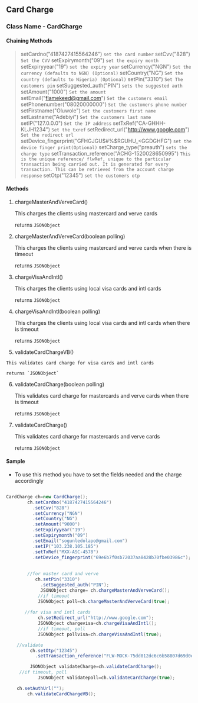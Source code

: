 ## Card Charge

### Class Name - CardCharge


#### Chaining Methods
>setCardno("4187427415564246") `set the card number`
>setCvv("828") `Set the CVV`
>setExpirymonth("09") `set the expiry month`
>setExpiryyear("19") `set the expiry year`
>setCurrency("NGN")  `Set the currency (defaults to NGN) (Optional)`
>setCountry("NG") `Set the country (defaults to Nigeria) (Optional)`
>setPin("3310") `Set The customers pin`
>setSuggested_auth("PIN") `sets the suggested auth`
>setAmount("1000") `Set the amount`
>setEmail("flamekeed@gmail.com")  `Set the customers email`
>setPhonenumber("08020000000")  `Set the customers phone number`
>setFirstname("Oluwole") `Set the customers first name`
>setLastname("Adebiyi") `Set the customers last name`
>setIP("127.0.0.0")  `Set the IP address`
>setTxRef("CA-GHHH-KLJH1234")  `Set the txref`
>setRedirect_url("http://www.google.com")   `Set the redirect url`
>setDevice_fingerprint("GFHGJGU$#%$RGUHU_<GGDGHFG") `set the device finger print(Optional)`
>setCharge_type("preauth") `sets the charge type`
>setTransaction_reference("ACHG-1520028650995") `This is the unique reference/ flwRef, unique to the particular transaction being carried out. It is generated for every transaction. This can be retrieved from the account charge response`
>setOtp("12345") `set the customers otp`

#### Methods

1.  chargeMasterAndVerveCard()

    This charges the clients using mastercard and verve cards


    returns `JSONObject`

2. chargeMasterAndVerveCard(boolean polling)

    This charges the clients using mastercard and verve cards when there is timeout


    returns `JSONObject`

3.  chargeVisaAndIntl()

    This charges the clients using local visa cards and intl cards


    returns `JSONObject`

4.  chargeVisaAndIntl(boolean polling)

    This charges the clients using local visa cards and intl cards when there is timeout


     returns `JSONObject`

5.   validateCardChargeVB()
    
    This validates card charge for visa cards and intl cards
    
    returns `JSONObject`   
    
6.  validateCardCharge(boolean polling)

    This validates card charge for mastercards and verve cards when there is timeout

    returns `JSONObject`   

7.  validateCardCharge()
    
    This validates card charge for mastercards and verve cards

    returns `JSONObject`   


#### Sample

- To use this method you have to set the fields needed and the charge accordingly
```java

CardCharge ch=new CardCharge();
        ch.setCardno("4187427415564246")
          .setCvv("828")
          .setCurrency("NGN")
          .setCountry("NG")
          .setAmount("9000")
          .setExpiryyear("19")
          .setExpirymonth("09")
          .setEmail("sogunledolapo@gmail.com")
          .setIP("103.238.105.185")
          .setTxRef("MXX-ASC-4578")
          .setDevice_fingerprint("69e6b7f0sb72037aa8428b70fbe03986c");
    
        
        //for master card and verve
           ch.setPin("3310")
             .setSuggested_auth("PIN");
             JSONObject charge= ch.chargeMasterAndVerveCard();
            //if timeout
            JSONObject poll=ch.chargeMasterAndVerveCard(true);
   
       //for visa and intl cards
            ch.setRedirect_url("http://www.google.com");
            JSONObject chargevisa=ch.chargeVisaAndIntl();
            //if timeout, poll
            JSONObject pollvisa=ch.chargeVisaAndIntl(true);

	//validate
         ch.setOtp("12345")
           .setTransaction_reference("FLW-MOCK-75dd012dc6c6b58807d69d0e89432e9f");

         JSONObject validateCharge=ch.validateCardCharge();
	 //if timeout, poll
            JSONObject validatepoll=ch.validateCardCharge(true);

	ch.setAuthUrl("");
        ch.validateCardChargeVB();

```

